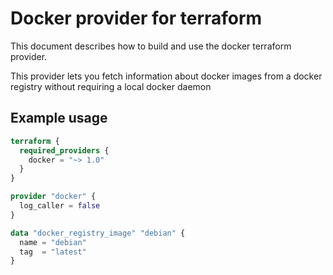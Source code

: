 # Docker provider for terraform
This document describes how to build and use the docker terraform provider.

This provider lets you fetch information about docker images from a docker registry without
requiring a local docker daemon

## Example usage

```terraform
terraform {
  required_providers {
    docker = "~> 1.0"
  }
}

provider "docker" {
  log_caller = false
}

data "docker_registry_image" "debian" {
  name = "debian"
  tag  = "latest"
}
```
